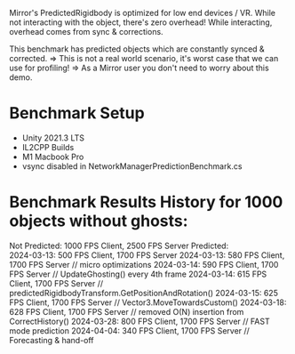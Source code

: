 Mirror's PredictedRigidbody is optimized for low end devices / VR.
While not interacting with the object, there's zero overhead!
While interacting, overhead comes from sync & corrections.

This benchmark has predicted objects which are constantly synced & corrected.
=> This is not a real world scenario, it's worst case that we can use for profiling!
=> As a Mirror user you don't need to worry about this demo.

# Benchmark Setup
- Unity 2021.3 LTS
- IL2CPP Builds
- M1 Macbook Pro
- vsync disabled in NetworkManagerPredictionBenchmark.cs

# Benchmark Results History for 1000 objects without ghosts:
Not Predicted:    1000 FPS Client,   2500 FPS Server
Predicted:         
  2024-03-13:      500 FPS Client,   1700 FPS Server
  2024-03-13:      580 FPS Client,   1700 FPS Server // micro optimizations
  2024-03-14:      590 FPS Client,   1700 FPS Server // UpdateGhosting() every 4th frame
  2024-03-14:      615 FPS Client,   1700 FPS Server // predictedRigidbodyTransform.GetPositionAndRotation()
  2024-03-15:      625 FPS Client,   1700 FPS Server // Vector3.MoveTowardsCustom()
  2024-03-18:      628 FPS Client,   1700 FPS Server // removed O(N) insertion from CorrectHistory()
  2024-03-28:      800 FPS Client,   1700 FPS Server // FAST mode prediction
  2024-04-04:      340 FPS Client,   1700 FPS Server // Forecasting & hand-off
